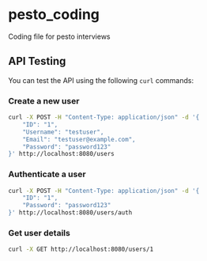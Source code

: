 # pesto_coding
Coding file for pesto interviews

## API Testing

You can test the API using the following `curl` commands:

### Create a new user

```bash
curl -X POST -H "Content-Type: application/json" -d '{
    "ID": "1",
    "Username": "testuser",
    "Email": "testuser@example.com",
    "Password": "password123"
}' http://localhost:8080/users

```

### Authenticate a user

```bash
curl -X POST -H "Content-Type: application/json" -d '{
    "ID": "1",
    "Password": "password123"
}' http://localhost:8080/users/auth
```

### Get user details

```bash
curl -X GET http://localhost:8080/users/1
```

